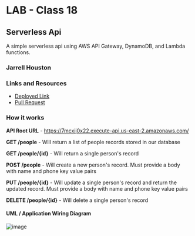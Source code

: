 # LAB - Class 18

## Serverless Api

A simple serverless api using AWS API Gateway, DynamoDB, and Lambda functions. 

### Jarrell Houston

### Links and Resources

- [Deployed Link](https://7mcxjj0x22.execute-api.us-east-2.amazonaws.com/people)
- [Pull Request](https://github.com/Jarrell28/serverless-api/pull/1)

### How it works

**API Root URL** - https://7mcxjj0x22.execute-api.us-east-2.amazonaws.com/

**GET /people** - Will return a list of people records stored in our database

**GET /people/{id}** - Will return a single person's record

**POST /people** - Will create a new person's record. Must provide a body with name and phone key value pairs

**PUT /people/{id}** - Will update a single person's record and return the updated record. Must provide a body with name and phone key value pairs

**DELETE /people/{id}** - Will delete a single person's record

#### UML / Application Wiring Diagram

![image](https://user-images.githubusercontent.com/33704616/118051541-d0608080-b346-11eb-8fae-72043a2d2043.png)
